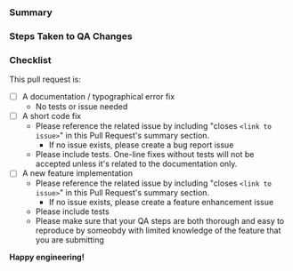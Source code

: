 <!-- Make sure that your title neatly summarizes the proposed changes -->

### Summary
<!-- Provide a short overview of the changes and its importance -->

### Steps Taken to QA Changes
<!-- Describe the steps that you have taken to make sure that your changes work as intended without breaking other functionality. These steps should be reproducible and easy to follow for other QA testers-->

### Checklist
<!-- go over following points. check them with an `x` if they do apply, (they turn into clickable checkboxes once the PR is submitted, so no need to do everything at once)

-->

This pull request is:

- [ ] A documentation / typographical error fix
	- No tests or issue needed
- [ ] A short code fix
	- Please reference the related issue by including "closes `<link to issue>`" in this Pull Request's summary section. 
        - If no issue exists, please create a bug report issue 
	- Please include tests. One-line fixes without tests will not be accepted unless it's related to the documentation only.
- [ ] A new feature implementation
	- Please reference the related issue by including "closes `<link to issue>`" in this Pull Request's summary section. 
        - If no issue exists, please create a feature enhancement issue 
	- Please include tests
    - Please make sure that your QA steps are both thorough and easy to reproduce by someobdy with limited knowledge of the feature that you are submitting


**Happy engineering!**
